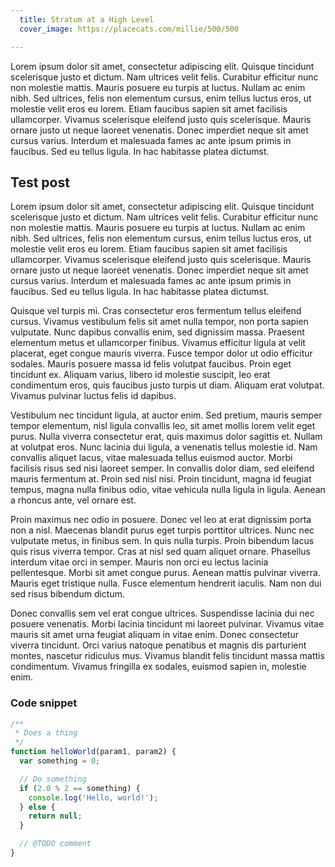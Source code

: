```yaml
---
  title: Stratum at a High Level
  cover_image: https://placecats.com/millie/500/500

---
```


<p class="excerpt">
  Lorem ipsum dolor sit amet, consectetur adipiscing elit. Quisque tincidunt scelerisque justo et dictum. Nam ultrices velit felis. Curabitur efficitur nunc non molestie mattis. Mauris posuere eu turpis at luctus. Nullam ac enim nibh. Sed ultrices, felis non elementum cursus, enim tellus luctus eros, ut molestie velit eros eu lorem. Etiam faucibus sapien sit amet facilisis ullamcorper. Vivamus scelerisque eleifend justo quis scelerisque. Mauris ornare justo ut neque laoreet venenatis. Donec imperdiet neque sit amet cursus varius. Interdum et malesuada fames ac ante ipsum primis in faucibus. Sed eu tellus ligula. In hac habitasse platea dictumst.
</p>

## Test post

Lorem ipsum dolor sit amet, consectetur adipiscing elit. Quisque tincidunt scelerisque justo et dictum. Nam ultrices velit felis. Curabitur efficitur nunc non molestie mattis. Mauris posuere eu turpis at luctus. Nullam ac enim nibh. Sed ultrices, felis non elementum cursus, enim tellus luctus eros, ut molestie velit eros eu lorem. Etiam faucibus sapien sit amet facilisis ullamcorper. Vivamus scelerisque eleifend justo quis scelerisque. Mauris ornare justo ut neque laoreet venenatis. Donec imperdiet neque sit amet cursus varius. Interdum et malesuada fames ac ante ipsum primis in faucibus. Sed eu tellus ligula. In hac habitasse platea dictumst.

Quisque vel turpis mi. Cras consectetur eros fermentum tellus eleifend cursus. Vivamus vestibulum felis sit amet nulla tempor, non porta sapien vulputate. Nunc dapibus convallis enim, sed dignissim massa. Praesent elementum metus et ullamcorper finibus. Vivamus efficitur ligula at velit placerat, eget congue mauris viverra. Fusce tempor dolor ut odio efficitur sodales. Mauris posuere massa id felis volutpat faucibus. Proin eget tincidunt ex. Aliquam varius, libero id molestie suscipit, leo erat condimentum eros, quis faucibus justo turpis ut diam. Aliquam erat volutpat. Vivamus pulvinar luctus felis id dapibus.

Vestibulum nec tincidunt ligula, at auctor enim. Sed pretium, mauris semper tempor elementum, nisl ligula convallis leo, sit amet mollis lorem velit eget purus. Nulla viverra consectetur erat, quis maximus dolor sagittis et. Nullam at volutpat eros. Nunc lacinia dui ligula, a venenatis tellus molestie id. Nam convallis aliquet lacus, vitae malesuada tellus euismod auctor. Morbi facilisis risus sed nisi laoreet semper. In convallis dolor diam, sed eleifend mauris fermentum at. Proin sed nisl nisi. Proin tincidunt, magna id feugiat tempus, magna nulla finibus odio, vitae vehicula nulla ligula in ligula. Aenean a rhoncus ante, vel ornare est.

Proin maximus nec odio in posuere. Donec vel leo at erat dignissim porta non a nisl. Maecenas blandit purus eget turpis porttitor ultrices. Nunc nec vulputate metus, in finibus sem. In quis nulla turpis. Proin bibendum lacus quis risus viverra tempor. Cras at nisl sed quam aliquet ornare. Phasellus interdum vitae orci in semper. Mauris non orci eu lectus lacinia pellentesque. Morbi sit amet congue purus. Aenean mattis pulvinar viverra. Mauris eget tristique nulla. Fusce elementum hendrerit iaculis. Nam non dui sed risus bibendum dictum.

Donec convallis sem vel erat congue ultrices. Suspendisse lacinia dui nec posuere venenatis. Morbi lacinia tincidunt mi laoreet pulvinar. Vivamus vitae mauris sit amet urna feugiat aliquam in vitae enim. Donec consectetur viverra tincidunt. Orci varius natoque penatibus et magnis dis parturient montes, nascetur ridiculus mus. Vivamus blandit felis tincidunt massa mattis condimentum. Vivamus fringilla ex sodales, euismod sapien in, molestie enim.



### Code snippet
``` javascript
/**
 * Does a thing
 */
function helloWorld(param1, param2) {
  var something = 0;

  // Do something
  if (2.0 % 2 == something) {
    console.log('Hello, world!');
  } else {
    return null;
  }

  // @TODO comment
}
```